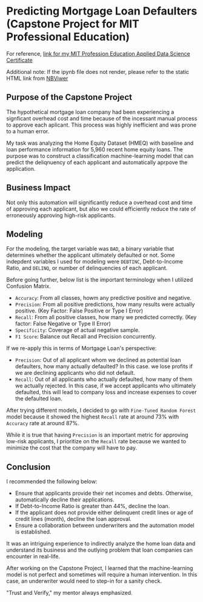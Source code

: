 # Predicting Mortgage Loan Defaulters (Capstone Project for MIT Professional Education)
For reference, [link for my MIT Profession Education Applied Data Science Certificate](https://www.credential.net/c5728bdb-3927-4881-b2d7-12a8d7f34d54)

Additional note:
If the ipynb file does not render, please refer to the static HTML link from [NBViwer](https://nbviewer.org/github/jackkim1994/MIT_Applied_Data_Science_Capstone/blob/master/Predict_Loan_Defaults_Code.ipynb)

## Purpose of the Capstone Project
The hypothetical mortgage loan company had been experiencing a signficant overhead cost and time because of the incessant manual process to approve each aplicant. This process was highly inefficient and was prone to a human error.

My task was analyzing the Home Equity Dataset (HMEQ) with baseline and loan performance information for 5,960 recent home equity loans.
The purpose was to construct a classification machine-learning model that can predict the deliqnuency of each applicant and automatically aprpove the application.

## Business Impact
Not only this automation will significantly reduce a overhead cost and time of approving each applicant, but also we could efficiently reduce the rate of erroneously approving high-risk applicants.

## Modeling
For the modeling, the target variable was `BAD`, a binary variable that determines whether the applicant ultimately defaulted or not.
Some indepdent variables I used for modeling were `DEBTINC`, Debt-to-Income Ratio, and `DELINQ`, or number of delinquencies of each applicant.

Before going further, below list is the important terminology when I utilized Confusion Matrix.

- `Accuracy`: From all classes, howm any predictive positive and negative.
- `Precision`: From all positive predictions, how many results were actually positive. (Key Factor: False Positive or Type I Error)
- `Recall`: From all positive classes, how many we predicted correctly. (Key factor: False Negative or Type II Error)
- `Specificity`: Coverage of actual negative sample.
- `F1 Score`: Balance out Recall and Precision concurrently.

If we re-apply this in terms of Mortgage Loan's perspective:
- `Precision`: Out of all applicant whom we declined as potential loan defaulters, how many actually defaulted? In this case. we lose profits if we are declining applicants who did not default.
- `Recall`: Out of all applicants who actually defaulted, how many of them we actually rejected. In this case, if we accept applicants who ultimately defaulted, this will lead to company loss and increase expenses to cover the defaulted loan.


After trying different models, I decided to go with `Fine-Tuned Random Forest` model because it showed the highest `Recall` rate at around 73% with `Accuracy` rate at around 87%.

While it is true that having `Precision` is an important metric for approving low-risk applicants, I prioritize on the `Recall` rate because we wanted to minimize the cost that the company will have to pay.

## Conclusion
I recommended the following below:
- Ensure that applicants provide their net incomes and debts. Otherwise, automatically decline their applications.
- If Debt-to-Income Ratio is greater than 44%, decline the loan.
- If the applicant does not provide either delinquent credit lines or age of credit lines (month), decline the loan approval.
- Ensure a collaboration between underwriters and the automation model is established.

It was an intriguing experience to indirectly analyze the home loan data and understand its business and the outlying problem that loan companies can encounter in real-life.

After working on the Capstone Project, I learned that the machine-learning model is not perfect and sometimes will require a human intervention. In this case, an underwriter would need to step-in for a sanity check.

"Trust and Verify," my mentor always emphasized.
